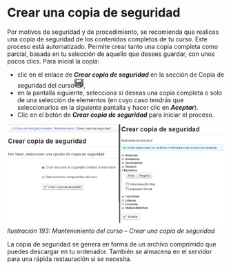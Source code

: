 # Crear una copia de seguridad

Por motivos de seguridad y de procedimiento, se recomienda que realices una copia de seguridad de los contenidos completos de tu curso. Este proceso está automatizado. Permite crear tanto una copia completa como parcial, basada en tu selección de aquello que desees guardar, con unos pocos clics. Para inicial la copia:

* clic en el enlace de _**Crear copia de seguridad**_ en la sección de Copia de seguridad del curso![](../../.gitbook/assets/graphics330%20%284%29.gif),
* en la pantalla siguiente, selecciona si deseas una copia completa o solo de una selección de elementos \(en cuyo caso tendrás que seleccionarlos en la siguiente pantalla y hacer clic en _**Aceptar**_\).
* Clic en el botón de _**Crear copia de seguridad**_ para iniciar el proceso.

![](../../.gitbook/assets/graphics333%20%284%29.png)_Ilustración 193: Mantenimiento del curso – Crear una copia de seguridad_

La copia de seguridad se genera en forma de un archivo comprimido que puedes descargar en tu ordenador. También se almacena en el servidor para una rápida restauración si se necesita.

